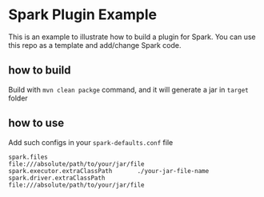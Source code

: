 # Spark Plugin Example
This is an example to illustrate how to build a plugin for Spark. You can use this repo as a template and add/change Spark code. 

## how to build 
Build with `mvn clean packge` command, and it will generate a jar in `target` folder

## how to use
Add such configs in your `spark-defaults.conf` file
```
spark.files                         file:///absolute/path/to/your/jar/file
spark.executor.extraClassPath       ./your-jar-file-name
spark.driver.extraClassPath         file:///absolute/path/to/your/jar/file
```